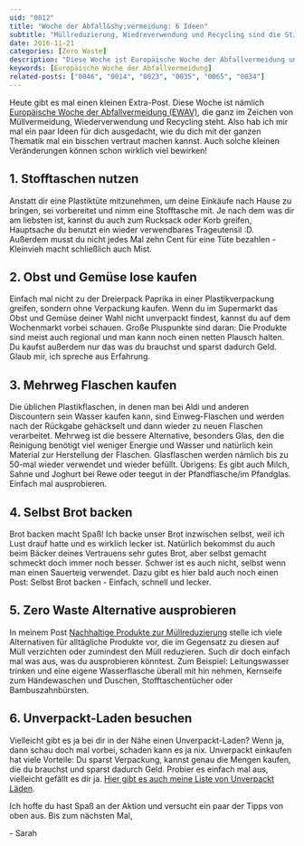 ```yaml
---
uid: "0012"
title: "Woche der Abfall&shy;vermeidung: 6 Ideen"
subtitle: "Müllreduzierung, Wiedreverwendung und Recycling sind die Stichwörter"
date: 2016-11-21
categories: [Zero Waste]
description: "Diese Woche ist Europäische Woche der Abfallvermeidung und es dreht sich alles um Müllreduzierung, Wiederverwendung und Recycling."
keywords: [Europäische Woche der Abfallvermeidung]
related-posts: ["0046", "0014", "0023", "0035", "0065", "0034"]
---
```

Heute gibt es mal einen kleinen Extra-Post. Diese Woche ist nämlich [Europäische Woche der Abfallvermeidung (EWAV)](http://www.letscleanupeurope.de/), die ganz im Zeichen von Müllvermeidung, Wiederverwendung und Recycling steht. Also hab ich mir mal ein paar Ideen für dich ausgedacht, wie du dich mit der ganzen Thematik mal ein bisschen vertraut machen kannst. Auch solche kleinen Veränderungen können schon wirklich viel bewirken!
<!--more-->

## 1. Stofftaschen nutzen
Anstatt dir eine Plastiktüte mitzunehmen, um deine Einkäufe nach Hause zu bringen, sei vorbereitet und nimm eine Stofftasche mit. Je nach dem was dir am liebsten ist, kannst du auch zum Rucksack oder Korb greifen, Hauptsache du benutzt ein wieder verwendbares Trageutensil :D. Außerdem musst du nicht jedes Mal zehn Cent für eine Tüte bezahlen - Kleinvieh macht schließlich auch Mist.

## 2. Obst und Gemüse lose kaufen
Einfach mal nicht zu der Dreierpack Paprika in einer Plastikverpackung greifen, sondern ohne Verpackung kaufen. Wenn du im Supermarkt das Obst und Gemüse deiner Wahl nicht unverpackt findest, kannst du auf dem Wochenmarkt vorbei schauen. Große Pluspunkte sind daran: Die Produkte sind meist auch regional und man kann noch einen netten Plausch halten. Du kaufst außerdem nur das was du brauchst und sparst dadurch Geld. Glaub mir, ich spreche aus Erfahrung.

## 3. Mehrweg Flaschen kaufen
Die üblichen Plastikflaschen, in denen man bei Aldi und anderen Discountern sein Wasser kaufen kann, sind Einweg-Flaschen und werden nach der Rückgabe gehäckselt und dann wieder zu neuen Flaschen verarbeitet. Mehrweg ist die bessere Alternative, besonders Glas, den die Reinigung benötigt viel weniger Energie und Wasser und natürlich kein Material zur Herstellung der Flaschen. Glasflaschen werden nämlich bis zu 50-mal wieder verwendet und wieder befüllt. Übrigens: Es gibt auch Milch, Sahne und Joghurt bei Rewe oder teegut in der Pfandflasche/im Pfandglas. Einfach mal ausprobieren.

## 4. Selbst Brot backen
Brot backen macht Spaß! Ich backe unser Brot inzwischen selbst, weil ich Lust drauf hatte und es wirklich lecker ist. Natürlich bekommst du auch beim Bäcker deines Vertrauens sehr gutes Brot, aber selbst gemacht schmeckt doch immer noch besser. Schwer ist es auch nicht, selbst wenn man einen Sauerteig verwendet. Dazu gibt es hier bald auch noch einen Post: Selbst Brot backen - Einfach, schnell und lecker.

## 5. Zero Waste Alternative ausprobieren
In meinem Post [Nachhaltige Produkte zur Müllreduzierung](/blog/nachhaltige-produkte-zur-muellreduzierung) stelle ich viele Alternativen für alltägliche Produkte vor, die im Gegensatz zu diesen auf Müll verzichten oder zumindest den Müll reduzieren. Such dir doch einfach mal was aus, was du ausprobieren könntest. Zum Beispiel: Leitungswasser trinken und eine eigene Wasserflasche überall mit hin nehmen, Kernseife zum Händewaschen und Duschen, Stofftaschentücher oder Bambuszahnbürsten.

## 6. Unverpackt-Laden besuchen
Vielleicht gibt es ja bei dir in der Nähe einen Unverpackt-Laden? Wenn ja, dann schau doch mal vorbei, schaden kann es ja nix. Unverpackt einkaufen hat viele Vorteile: Du sparst Verpackung, kannst genau die Mengen kaufen, die du brauchst und sparst dadurch Geld. Probier es einfach mal aus, vielleicht gefällt es dir ja. [Hier gibt es auch meine Liste von Unverpackt Läden](/blog/unverpackt-einkaufen-alle-laeden).

Ich hoffe du hast Spaß an der Aktion und versucht ein paar der Tipps von oben aus. Bis zum nächsten Mal,

\- Sarah
